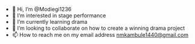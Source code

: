 - 👋 Hi, I’m @Modiegi1236
- 👀 I’m interested in stage performance 
- 🌱 I’m currently learning drama
- 💞️ I’m looking to collaborate on how to create a winning drama project 
- 📫 How to reach me on my email address nmkambule1440@gmail.com 

<!---
Modiegi1236/Modiegi1236 is a ✨ special ✨ repository because its `README.md` (this file) appears on your GitHub profile.
You can click the Preview link to take a look at your changes.
--->
